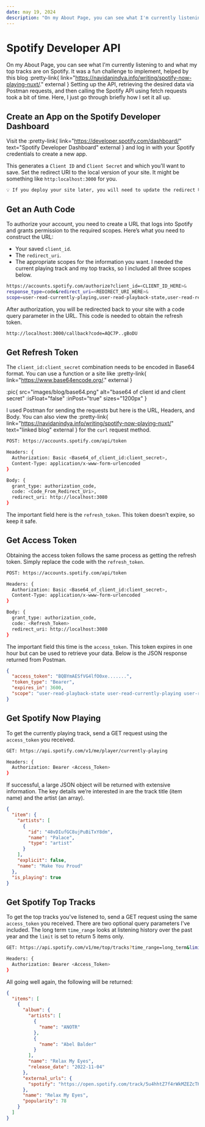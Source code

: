 ```yaml
---
date: may 19, 2024
description: "On my About Page, you can see what I'm currently listening to and what my top tracks are on Spotify. Setting up the API, retrieving the desired data via Postman requests, and then calling the Spotify API using fetch requests took a bit of time. Here, I just go through briefly how I set it all up."
---
```


# Spotify Developer API

On my About Page, you can see what I'm currently listening to and what my top tracks are on Spotify. It was a fun challenge to implement, helped by this blog :pretty-link{ link="https://navidanindya.info/writing/spotify-now-playing-nuxt/." external } Setting up the API, retrieving the desired data via Postman requests, and then calling the Spotify API using fetch requests took a bit of time. Here, I just go through briefly how I set it all up.

## Create an App on the Spotify Developer Dashboard

Visit the :pretty-link{ link="https://developer.spotify.com/dashboard/" text="Spotify Developer Dashboard" external } and log in with your Spotify credentials to create a new app.

This generates a `Client ID` and `Client Secret` and which you'll want to save. Set the redirect URI to the local version of your site. It might be something like `http:localhost:3000` for you.

```tex
💡 If you deploy your site later, you will need to update the redirect URI to match the deployed site's URL.
```

## Get an Auth Code

To authorize your account, you need to create a URL that logs into Spotify and grants permission to the required scopes. Here’s what you need to construct the URL:

- Your saved `client_id`.
- The `redirect_uri`.
- The appropriate scopes for the information you want. I needed the current playing track and my top tracks, so I included all three scopes below.

```bash
https://accounts.spotify.com/authorize?client_id=<CLIENT_ID_HERE>&
response_type=code&redirect_uri=<REDIRECT_URI_HERE>&
scope=user-read-currently-playing,user-read-playback-state,user-read-recently-played,user-top-read
```

After authorization, you will be redirected back to your site with a code query parameter in the URL. This code is needed to obtain the refresh token.

```bash
http://localhost:3000/callback?code=AQC7P..gBoDU
```

## Get Refresh Token

The `client_id:client_secret` combination needs to be encoded in Base64 format. You can use a function or a site like :pretty-link{ link="https://www.base64encode.org/." external }

:pic{ src="images/blog/base64.png" alt="base64 of client id and client secret" :isFloat="false" :inPost="true" sizes="1200px" }

I used Postman for sending the requests but here is the URL, Headers, and Body. You can also view the :pretty-link{ link="https://navidanindya.info/writing/spotify-now-playing-nuxt/" text="linked blog" external } for the `curl` request method.

```bash
POST: https://accounts.spotify.com/api/token

Headers: {
  Authorization: Basic <Base64_of_client_id:client_secret>,
  Content-Type: application/x-www-form-urlencoded
}

Body: {
  grant_type: authorization_code,
  code: <Code_From_Redirect_Uri>,
  redirect_uri: http://localhost:3080
}
```

The important field here is the `refresh_token`. This token doesn’t expire, so keep it safe.

## Get Access Token

Obtaining the access token follows the same process as getting the refresh token. Simply replace the code with the `refresh_token`.

```bash
POST: https://accounts.spotify.com/api/token

Headers: {
  Authorization: Basic <Base64_of_client_id:client_secret>,
  Content-Type: application/x-www-form-urlencoded
}

Body: {
  grant_type: authorization_code,
  code: <Refresh_Token>
  redirect_uri: http://localhost:3080
}
```

The important field this time is the `access_token`. This token expires in one hour but can be used to retrieve your data. Below is the JSON response returned from Postman.

```json
{
  "access_token": "BQBYmAESfVG4lfO0xe.......",
  "token_type": "Bearer",
  "expires_in": 3600,
  "scope": "user-read-playback-state user-read-currently-playing user-read-recently-played user-top-read"
}
```

## Get Spotify Now Playing

To get the currently playing track, send a GET request using the `access_token` you received.

```bash
GET: https://api.spotify.com/v1/me/player/currently-playing

Headers: {
  Authorization: Bearer <Access_Token>
}
```

If successful, a large JSON object will be returned with extensive information. The key details we’re interested in are the track title (item name) and the artist (an array).

```json
{
  "item": {
    "artists": [
      {
        "id": "48vDIufGC8ujPuBiTxY8dm",
        "name": "Palace",
        "type": "artist"
      }
    ],
    "explicit": false,
    "name": "Make You Proud"
  },
  "is_playing": true
}
```

## Get Spotify Top Tracks

To get the top tracks you've listened to, send a GET request using the same `access_token` you received. There are two optional query parameters I've included. The long term `time_range` looks at listening history over the past year and the `limit` is set to return 5 items only.

```bash
GET: https://api.spotify.com/v1/me/top/tracks?time_range=long_term&limit=5

Headers: {
  Authorization: Bearer <Access_Token>
}
```

All going well again, the following will be returned:

```json
{
  "items": [
    {
      "album": {
        "artists": [
          {
            "name": "ANOTR"
          },
          {
            "name": "Abel Balder"
          }
        ],
        "name": "Relax My Eyes",
        "release_date": "2022-11-04"
      },
      "external_urls": {
        "spotify": "https://open.spotify.com/track/5u4hhtZ7f4rWkMZEZcTKrH"
      },
      "name": "Relax My Eyes",
      "popularity": 78
    }
  ]
}
```
